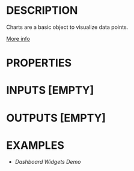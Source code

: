 # DESCRIPTION

Charts are a basic object to visualize data points.

[More info](https://docs.lvgl.io/8.3/widgets/extra/chart.html)

# PROPERTIES

# INPUTS [EMPTY]

# OUTPUTS [EMPTY]

# EXAMPLES

-   _Dashboard Widgets Demo_
